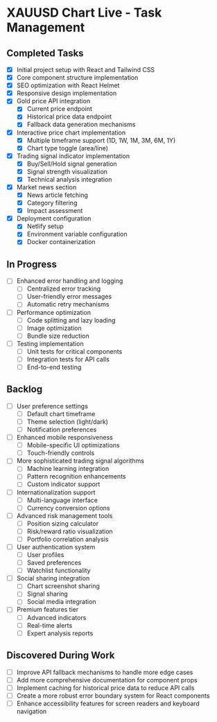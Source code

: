 # XAUUSD Chart Live - Task Management

## Completed Tasks
- [x] Initial project setup with React and Tailwind CSS
- [x] Core component structure implementation
- [x] SEO optimization with React Helmet
- [x] Responsive design implementation
- [x] Gold price API integration
  - [x] Current price endpoint
  - [x] Historical price data endpoint
  - [x] Fallback data generation mechanisms
- [x] Interactive price chart implementation
  - [x] Multiple timeframe support (1D, 1W, 1M, 3M, 6M, 1Y)
  - [x] Chart type toggle (area/line)
- [x] Trading signal indicator implementation
  - [x] Buy/Sell/Hold signal generation
  - [x] Signal strength visualization
  - [x] Technical analysis integration
- [x] Market news section
  - [x] News article fetching
  - [x] Category filtering
  - [x] Impact assessment
- [x] Deployment configuration
  - [x] Netlify setup
  - [x] Environment variable configuration
  - [x] Docker containerization

## In Progress
- [ ] Enhanced error handling and logging
  - [ ] Centralized error tracking
  - [ ] User-friendly error messages
  - [ ] Automatic retry mechanisms
- [ ] Performance optimization
  - [ ] Code splitting and lazy loading
  - [ ] Image optimization
  - [ ] Bundle size reduction
- [ ] Testing implementation
  - [ ] Unit tests for critical components
  - [ ] Integration tests for API calls
  - [ ] End-to-end testing

## Backlog
- [ ] User preference settings
  - [ ] Default chart timeframe
  - [ ] Theme selection (light/dark)
  - [ ] Notification preferences
- [ ] Enhanced mobile responsiveness
  - [ ] Mobile-specific UI optimizations
  - [ ] Touch-friendly controls
- [ ] More sophisticated trading signal algorithms
  - [ ] Machine learning integration
  - [ ] Pattern recognition enhancements
  - [ ] Custom indicator support
- [ ] Internationalization support
  - [ ] Multi-language interface
  - [ ] Currency conversion options
- [ ] Advanced risk management tools
  - [ ] Position sizing calculator
  - [ ] Risk/reward ratio visualization
  - [ ] Portfolio correlation analysis
- [ ] User authentication system
  - [ ] User profiles
  - [ ] Saved preferences
  - [ ] Watchlist functionality
- [ ] Social sharing integration
  - [ ] Chart screenshot sharing
  - [ ] Signal sharing
  - [ ] Social media integration
- [ ] Premium features tier
  - [ ] Advanced indicators
  - [ ] Real-time alerts
  - [ ] Expert analysis reports

## Discovered During Work
- [ ] Improve API fallback mechanisms to handle more edge cases
- [ ] Add more comprehensive documentation for component props
- [ ] Implement caching for historical price data to reduce API calls
- [ ] Create a more robust error boundary system for React components
- [ ] Enhance accessibility features for screen readers and keyboard navigation
